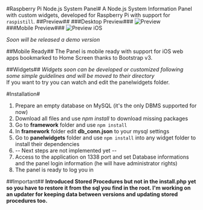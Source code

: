#Raspberry Pi Node.js System Panel#
A Node.js System Information Panel with custom widgets, developed for Raspberry Pi with support for `raspistill`.
##Preview##
###Desktop Preview###
![Preview](https://dl.dropboxusercontent.com/u/16581748/desktop.png)<br />
###Mobile Preview###
![Preview iOS](https://dl.dropboxusercontent.com/u/16581748/mobile.png)<br />

*Soon will be released a demo version*

##Mobile Ready##
The Panel is mobile ready with support for iOS web apps bookmarked to Home Screen thanks to Bootstrap v3.

##Widgets##
*Widgets soon can be developed or customized following some simple guidelines and will be moved to their directory*<br />
If you want to try you can watch and edit the panelwidgets folder.

#Installation#
1. Prepare an empty database on MySQL (it's the only DBMS supported for now)
2. Download all files and use *npm install* to download missing packages
3. Go to **framework** folder and use `npm install`
4. In **framework** folder edit **db_conn.json** to your mysql settings
5. Go to **panelwidgets** folder and use `npm install` into any widget folder to install their dependencies
6. -- Next steps are not implemented yet --
7. Access to the application on 1338 port and set Database informations and the panel login information (he will have administrator rights)
8. The panel is ready to log you in

##Important##
**Introduced Stored Procedures but not in the install.php yet so you have to restore it from the sql you find in the root.
I'm working on an updater for keeping data between versions and updating stored procedures too.**
